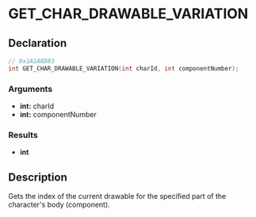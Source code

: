 # GET_CHAR_DRAWABLE_VARIATION

## Declaration
```cpp
// 0x1A1A6D83
int GET_CHAR_DRAWABLE_VARIATION(int charId, int componentNumber);
```

### Arguments
- **int:** charId
- **int:** componentNumber

### Results
- **int**

## Description
Gets the index of the current drawable for the specified part of the character's body (component).